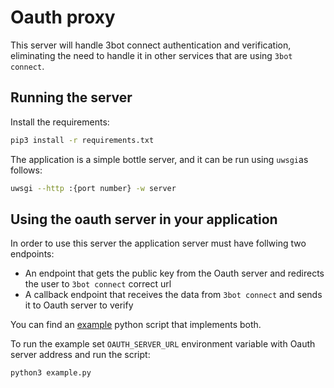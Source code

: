# Oauth proxy

This server will handle 3bot connect authentication and verification, eliminating the need to handle it in other services that are using `3bot connect`.

## Running the server

Install the requirements:

```bash
pip3 install -r requirements.txt
```

The application is a simple bottle server, and it can be run using `uwsgi`as follows:

```bash
uwsgi --http :{port number} -w server
```

## Using the oauth server in your application

In order to use this server the application server must have follwing two endpoints:

- An endpoint that gets the public key from the Oauth server and redirects the user to `3bot connect` correct url
- A callback endpoint that receives the data from `3bot connect` and sends it to Oauth server to verify

You can find an [example](exmaple.py) python script that implements both.

To run the example set `OAUTH_SERVER_URL` environment variable with Oauth server address and run the script:

```bash
python3 example.py
```
